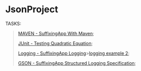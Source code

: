 # JsonProject
   
   TASKS:
   
> [MAVEN - SuffixingApp With Maven](https://github.com/lipik75/JsonProject/tree/master/src/main/java/superheroes);
>
> [JUnit - Testing Quadratic Equation](https://github.com/lipik75/JsonProject/tree/master/src/main/java/junit);
> 
> [Logging - SuffixingApp Logging](https://github.com/lipik75/JsonProject/blob/master/src/main/java/superheroes/HeroesMain.java)>[logging example 2](https://github.com/lipik75/JsonProject/tree/master/src/main/java/logging);
> 
> [GSON - SuffixingApp Structured Logging Specification](https://github.com/lipik75/JsonProject/tree/master/src/main/java/person);
